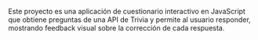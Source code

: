 Este proyecto es una aplicación de cuestionario interactivo en JavaScript que obtiene preguntas de una API de Trivia y permite al usuario responder, mostrando feedback visual sobre la corrección de cada respuesta.
